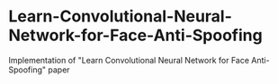 # Learn-Convolutional-Neural-Network-for-Face-Anti-Spoofing
Implementation of "Learn Convolutional Neural Network for Face Anti-Spoofing" paper
